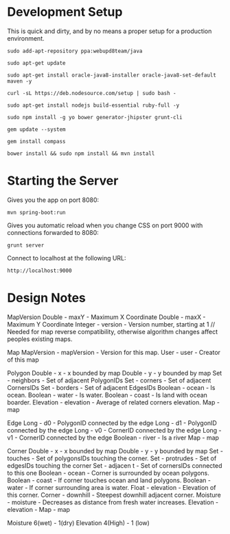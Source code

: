 
Development Setup
==========================
This is quick and dirty, and by no means a proper setup for a production environment.

`sudo add-apt-repository ppa:webupd8team/java`


`sudo apt-get update`

`sudo apt-get install oracle-java8-installer oracle-java8-set-default maven -y`

`curl -sL https://deb.nodesource.com/setup | sudo bash -`

`sudo apt-get install nodejs build-essential ruby-full -y`

`sudo npm install -g yo bower generator-jhipster grunt-cli`

`gem update --system`

`gem install compass`

`bower install && sudo npm install && mvn install`


Starting the Server
==========================

Gives you the app on port 8080:

`mvn spring-boot:run`


Gives you automatic reload when you change CSS on port 9000 with connections forwarded to 8080:

`grunt server`

Connect to localhost at the following URL:

`http://localhost:9000`

Design Notes
=========================

MapVersion
  Double         - maxY        - Maximum X Coordinate
  Double         - maxX        - Maximum Y Coordinate
  Integer        - version     - Version number, starting at 1 // Needed for map reverse compatibility, otherwise algorithm changes affect peoples existing maps.

Map
  MapVersion     - mapVersion  - Version for this map.
  User           - user        - Creator of this map

Polygon
  Double         - x           - x bounded by map
  Double         - y           - y bounded by map
  Set<Long>      - neighbors   - Set of adjacent PolygonIDs
  Set<Long>      - corners     - Set of adjacent CornersIDs
  Set<Long>      - borders     - Set of adjacent EdgesIDs
  Boolean        - ocean       - Is ocean.
  Boolean        - water       - Is water.
  Boolean        - coast       - Is land with ocean boarder.
  Elevation      - elevation   - Average of related corners elevation.
  Map            - map

Edge
  Long           - d0          - PolygonID connected by the edge
  Long           - d1          - PolygonID connected by the edge
  Long           - v0          - CornerID connected by the edge
  Long           - v1          - CornerID connected by the edge
  Boolean        - river       - Is a river
  Map            - map

Corner
  Double         - x           - x bounded by map
  Double         - y           - y bounded by map
  Set<Long>      - touches     - Set of polygonsIDs touching the corner.
  Set<Long>      - protrudes   - Set of edgesIDs touching the corner
  Set<Long>      - adjacen t   - Set of cornersIDs connected to this one
  Boolean        - ocean       - Corner is surrounded by ocean polygons.
  Boolean        - coast       - If corner touches ocean and land polygons.
  Boolean        - water       - If corner surrounding area is water.
  Float          - elevation   - Elevation of this corner.
  Corner         - downhill    - Steepest downhill adjacent corner.
  Moisture       - moisture    - Decreases as distance from fresh water increases.
  Elevation      - elevation   - 
  Map            - map

 Moisture 6(wet) - 1(dry)
 Elevation 4(High) - 1 (low)















